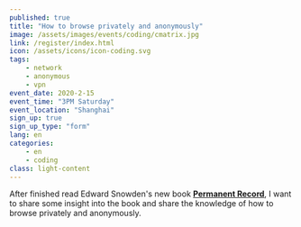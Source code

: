```yaml
---
published: true
title: "How to browse privately and anonymously"
image: /assets/images/events/coding/cmatrix.jpg
link: /register/index.html
icon: /assets/icons/icon-coding.svg
tags: 
    - network
    - anonymous
    - vpn
event_date: 2020-2-15
event_time: "3PM Saturday"
event_location: "Shanghai"
sign_up: true
sign_up_type: "form"
lang: en
categories:
    - en
    - coding
class: light-content
---
```


After finished read Edward Snowden's new book [**Permanent Record**][permanent-record-link], I want to share some insight into the book and share the knowledge of how to browse privately and anonymously.

[permanent-record-link]: https://www.amazon.com/Permanent-Record-Edward-Snowden/dp/1250237238